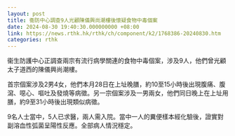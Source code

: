 ```yaml
---
layout: post
title: 衞防中心調查9人光顧陳儀興尚潮樓後懷疑食物中毒個案
date: 2024-08-30 19:40:30.000000000 +08:00
link: https://news.rthk.hk/rthk/ch/component/k2/1768386-20240830.htm
categories: rthk
---
```


衞生防護中心正調查兩宗有流行病學關連的食物中毒個案，涉及9人，他們曾光顧太子道西的陳儀興尚潮樓。

首宗個案涉及2男4女，他們本月28日在上址晚膳，約10至15小時後出現腹痛、腹瀉、噁心、嘔吐及發燒等病徵。另一宗個案涉及一男兩女，他們同日晚上在上址用膳，約9至31小時後出現類似病徵。

9名人士當中，5人已求醫，兩人需入院。當中一人的糞便樣本經化驗後，證實對副溶血性弧菌呈陽性反應。全部病人情況穩定。
